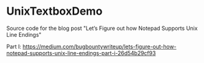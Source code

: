 # UnixTextboxDemo
Source code for the blog post "Let’s Figure out how Notepad Supports Unix Line Endings"

Part I: https://medium.com/bugbountywriteup/lets-figure-out-how-notepad-supports-unix-line-endings-part-i-26d54b29cf93
